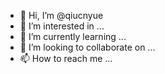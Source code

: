 - 👋 Hi, I’m @qiucnyue
- 👀 I’m interested in ...
- 🌱 I’m currently learning ...
- 💞️ I’m looking to collaborate on ...
- 📫 How to reach me ...

<!---
qiucnyue/qiucnyue is a ✨ special ✨ repository because its `README.md` (this file) appears on your GitHub profile.
You can click the Preview link to take a look at your changes.
--->
